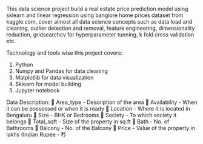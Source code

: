 This data science project build a real estate price prediction model using sklearn and linear regression using banglore home prices dataset from kaggle.com, cover almost all data science concepts such as data load and cleaning, outlier detection and removal, feature engineering, dimensionality reduction, gridsearchcv for hyperparameter tunning, k fold cross validation etc. 

Technology and tools wise this project covers:
1. Python
2. Numpy and Pandas for data cleaning
3. Matplotlib for data visualization
4. Sklearn for model building
5. Jupyter notebook

Data Description:
📌 Area_type - Description of the area
📌 Availability - When it can be possessed or when it is ready
📌 Location - Where it is located in Bengaluru
📌 Size - BHK or Bedrooms
📌 Society - To which society it belongs
📌 Total_sqft - Size of the property in sq.ft
📌 Bath - No. of Bathrooms
📌 Balcony - No. of the Balcony
📌 Price - Value of the property in lakhs (Indian Rupee - ₹)

